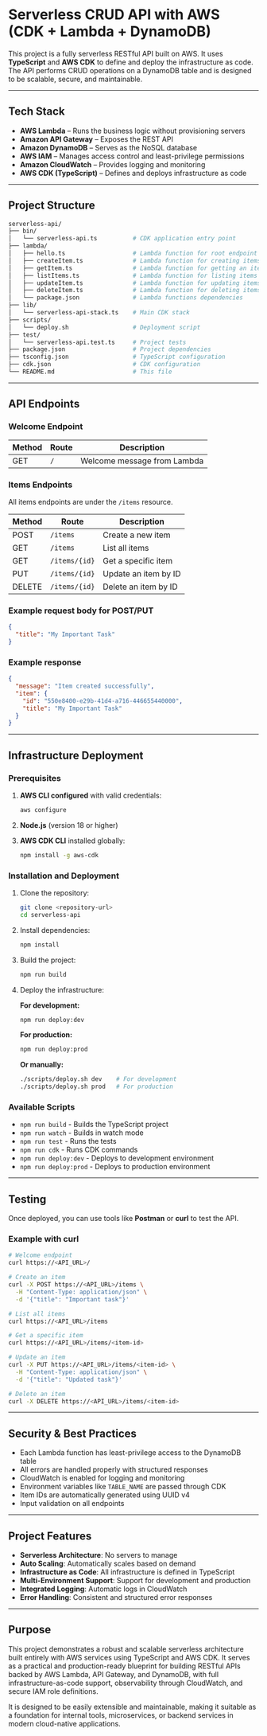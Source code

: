 # Serverless CRUD API with AWS (CDK + Lambda + DynamoDB)

This project is a fully serverless RESTful API built on AWS. It uses **TypeScript** and **AWS CDK** to define and deploy the infrastructure as code. The API performs CRUD operations on a DynamoDB table and is designed to be scalable, secure, and maintainable.

---

## Tech Stack

- **AWS Lambda** – Runs the business logic without provisioning servers
- **Amazon API Gateway** – Exposes the REST API
- **Amazon DynamoDB** – Serves as the NoSQL database
- **AWS IAM** – Manages access control and least-privilege permissions
- **Amazon CloudWatch** – Provides logging and monitoring
- **AWS CDK (TypeScript)** – Defines and deploys infrastructure as code

---

## Project Structure

```bash
serverless-api/
├── bin/
│   └── serverless-api.ts          # CDK application entry point
├── lambda/
│   ├── hello.ts                   # Lambda function for root endpoint
│   ├── createItem.ts              # Lambda function for creating items
│   ├── getItem.ts                 # Lambda function for getting an item
│   ├── listItems.ts               # Lambda function for listing items
│   ├── updateItem.ts              # Lambda function for updating items
│   ├── deleteItem.ts              # Lambda function for deleting items
│   └── package.json               # Lambda functions dependencies
├── lib/
│   └── serverless-api-stack.ts    # Main CDK stack
├── scripts/
│   └── deploy.sh                  # Deployment script
├── test/
│   └── serverless-api.test.ts     # Project tests
├── package.json                   # Project dependencies
├── tsconfig.json                  # TypeScript configuration
├── cdk.json                       # CDK configuration
└── README.md                      # This file
```

---

## API Endpoints

### Welcome Endpoint

| Method | Route | Description |
|--------|-------|-------------|
| GET    | `/`   | Welcome message from Lambda |

### Items Endpoints

All items endpoints are under the `/items` resource.

| Method | Route           | Description                    |
|--------|------------------|--------------------------------|
| POST   | `/items`         | Create a new item              |
| GET    | `/items`         | List all items                 |
| GET    | `/items/{id}`    | Get a specific item            |
| PUT    | `/items/{id}`    | Update an item by ID           |
| DELETE | `/items/{id}`    | Delete an item by ID           |

### Example request body for POST/PUT

```json
{
  "title": "My Important Task"
}
```

### Example response

```json
{
  "message": "Item created successfully",
  "item": {
    "id": "550e8400-e29b-41d4-a716-446655440000",
    "title": "My Important Task"
  }
}
```

---

## Infrastructure Deployment

### Prerequisites

1. **AWS CLI configured** with valid credentials:

   ```bash
   aws configure
   ```

2. **Node.js** (version 18 or higher)

3. **AWS CDK CLI** installed globally:

   ```bash
   npm install -g aws-cdk
   ```

### Installation and Deployment

1. Clone the repository:

   ```bash
   git clone <repository-url>
   cd serverless-api
   ```

2. Install dependencies:

   ```bash
   npm install
   ```

3. Build the project:

   ```bash
   npm run build
   ```

4. Deploy the infrastructure:

   **For development:**

   ```bash
   npm run deploy:dev
   ```

   **For production:**

   ```bash
   npm run deploy:prod
   ```

   **Or manually:**

   ```bash
   ./scripts/deploy.sh dev    # For development
   ./scripts/deploy.sh prod   # For production
   ```

### Available Scripts

- `npm run build` - Builds the TypeScript project
- `npm run watch` - Builds in watch mode
- `npm run test` - Runs the tests
- `npm run cdk` - Runs CDK commands
- `npm run deploy:dev` - Deploys to development environment
- `npm run deploy:prod` - Deploys to production environment

---

## Testing

Once deployed, you can use tools like **Postman** or **curl** to test the API.

### Example with curl

```bash
# Welcome endpoint
curl https://<API_URL>/

# Create an item
curl -X POST https://<API_URL>/items \
  -H "Content-Type: application/json" \
  -d '{"title": "Important task"}'

# List all items
curl https://<API_URL>/items

# Get a specific item
curl https://<API_URL>/items/<item-id>

# Update an item
curl -X PUT https://<API_URL>/items/<item-id> \
  -H "Content-Type: application/json" \
  -d '{"title": "Updated task"}'

# Delete an item
curl -X DELETE https://<API_URL>/items/<item-id>
```

---

## Security & Best Practices

- Each Lambda function has least-privilege access to the DynamoDB table
- All errors are handled properly with structured responses
- CloudWatch is enabled for logging and monitoring
- Environment variables like `TABLE_NAME` are passed through CDK
- Item IDs are automatically generated using UUID v4
- Input validation on all endpoints

---

## Project Features

- **Serverless Architecture**: No servers to manage
- **Auto Scaling**: Automatically scales based on demand
- **Infrastructure as Code**: All infrastructure is defined in TypeScript
- **Multi-Environment Support**: Support for development and production
- **Integrated Logging**: Automatic logs in CloudWatch
- **Error Handling**: Consistent and structured error responses

---

## Purpose

This project demonstrates a robust and scalable serverless architecture built entirely with AWS services using TypeScript and AWS CDK. It serves as a practical and production-ready blueprint for building RESTful APIs backed by AWS Lambda, API Gateway, and DynamoDB, with full infrastructure-as-code support, observability through CloudWatch, and secure IAM role definitions.

It is designed to be easily extensible and maintainable, making it suitable as a foundation for internal tools, microservices, or backend services in modern cloud-native applications.
